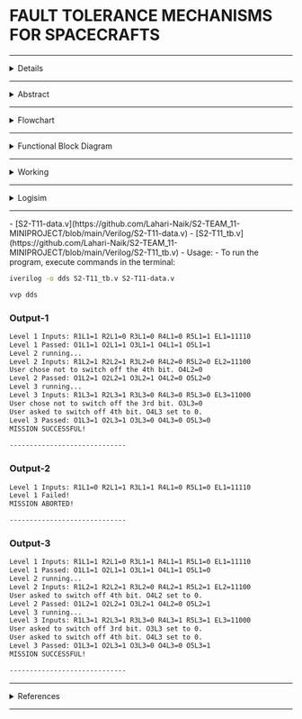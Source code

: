 #  FAULT TOLERANCE MECHANISMS FOR SPACECRAFTS

---

<details>
  
  ## Team Details

- **Semester**: 3rd Sem B. Tech. CSE
- **Section**: S2
- **Team ID**: 11

### Team Members:
1. **Aalima Khan**, Roll No: 231CS201, [Email](mailto:aalimakhan.231cs217@nitk.edu.in)
2. **Basitha Sadipirala**, Roll No: 231CS251, [Email](mailto:basithasadipirala.231cs251@nitk.edu.in)
3. **Bukke Lahari**, Roll No: 231CS217, [Email](mailto:laharinaik.231cs217@nitk.edu.in)

  
  
</details>

---

<details>
  <summary>Abstract</summary>
  
 
  -[click here](https://github.com/Lahari-Naik/S2-TEAM_11-MINIPROJECT/blob/main/Snapshots/Fault%20Tolerance%20in%20Spacecrafts(ABSTRACT).pdf) 
</details>

---
<details>
  <summary>Flowchart</summary>
  
  ![Flowchart referred for project](https://github.com/Lahari-Naik/S2-TEAM_11-MINIPROJECT/blob/main/Snapshots/TechnicalArchitecture.png) 
  
</details>

---
<details>
  <summary>Functional Block Diagram</summary>
  
  
  
  ![Functional Block Diagram](https://github.com/Lahari-Naik/S2-TEAM_11-MINIPROJECT/blob/main/Snapshots/BLOCK%20DIAGRAM.jpg) 
  

  
</details>

---

<details>
  <summary>Working</summary>
  
  -[click here](https://github.com/Lahari-Naik/S2-TEAM_11-MINIPROJECT/blob/main/Snapshots/WORKING.pdf)
  
</details>

---

<details>
  <summary>Logisim</summary>
  
  
  
  
  MAIN CIRCUIT![Logisim Final Circuit Diagram](https://github.com/Lahari-Naik/S2-TEAM_11-MINIPROJECT/blob/main/Logisim/Circuit%20%20Images/S2-T11.png)
  ![LEVEL 1 Circuit Diagram](https://github.com/Lahari-Naik/S2-TEAM_11-MINIPROJECT/blob/main/Logisim/Circuit%20%20Images/Level1Image.png)
  ![LEVEL 2 Circuit Diagram](https://github.com/Lahari-Naik/S2-TEAM_11-MINIPROJECT/blob/main/Logisim/Circuit%20%20Images/Level2Image.png)
  ![LEVEL 3 Circuit Diagram](https://github.com/Lahari-Naik/S2-TEAM_11-MINIPROJECT/blob/main/Logisim/Circuit%20%20Images/Level3.Image.png)
  ![LFSR Circuit Diagram](https://github.com/Lahari-Naik/S2-TEAM_11-MINIPROJECT/blob/main/Logisim/Circuit%20%20Images/LFSRImage.png)
  
  - [Brief description about logisim circuit](https://github.com/Lahari-Naik/S2-TEAM_11-MINIPROJECT/blob/main/Logisim/Design-Logisim.pdf)
  - [Download LFSR Circuit](https://github.com/Lahari-Naik/S2-TEAM_11-MINIPROJECT/blob/main/Logisim/Circuit/LFSR.circ)
  - [Download Level 1 Circuit](https://github.com/Lahari-Naik/S2-TEAM_11-MINIPROJECT/blob/main/Logisim/Circuit/level1.circ)
  - [Download Level 2 Circuit](https://github.com/Lahari-Naik/S2-TEAM_11-MINIPROJECT/blob/main/Logisim/Circuit/level2.circ)
  - [Download Level3 Circuit](https://github.com/Lahari-Naik/S2-TEAM_11-MINIPROJECT/blob/main/Logisim/Circuit/level3.circ)
  - [Download Logisim Final Circuit](https://github.com/Lahari-Naik/S2-TEAM_11-MINIPROJECT/blob/main/Logisim/Circuit/S2-T11.circ)
  
</details>

---

<Verilog>
- [S2-T11-data.v](https://github.com/Lahari-Naik/S2-TEAM_11-MINIPROJECT/blob/main/Verilog/S2-T11-data.v)
- [S2-T11_tb.v](https://github.com/Lahari-Naik/S2-TEAM_11-MINIPROJECT/blob/main/Verilog/S2-T11_tb.v)
- Usage:
- To run the program, execute commands in the terminal:

```bash
iverilog -o dds S2-T11_tb.v S2-T11-data.v
```

```bash
vvp dds
```

### Output-1
  
```bash
Level 1 Inputs: R1L1=1 R2L1=0 R3L1=0 R4L1=0 R5L1=1 EL1=11110
Level 1 Passed: O1L1=1 O2L1=1 O3L1=1 O4L1=1 O5L1=1
Level 2 running...
Level 2 Inputs: R1L2=1 R2L2=1 R3L2=0 R4L2=0 R5L2=0 EL2=11100
User chose not to switch off the 4th bit. O4L2=0
Level 2 Passed: O1L2=1 O2L2=1 O3L2=1 O4L2=0 O5L2=0
Level 3 running...
Level 3 Inputs: R1L3=1 R2L3=1 R3L3=0 R4L3=0 R5L3=0 EL3=11000
User chose not to switch off the 3rd bit. O3L3=0
User asked to switch off 4th bit. O4L3 set to 0.
Level 3 Passed: O1L3=1 O2L3=1 O3L3=0 O4L3=0 O5L3=0
MISSION SUCCESSFUL!
  
-----------------------------
```

### Output-2
```bash
Level 1 Inputs: R1L1=0 R2L1=1 R3L1=1 R4L1=0 R5L1=0 EL1=11110
Level 1 Failed!
MISSION ABORTED!

-----------------------------
```
### Output-3
```bash
Level 1 Inputs: R1L1=1 R2L1=0 R3L1=1 R4L1=1 R5L1=0 EL1=11110
Level 1 Passed: O1L1=1 O2L1=1 O3L1=1 O4L1=1 O5L1=0
Level 2 running...
Level 2 Inputs: R1L2=1 R2L2=1 R3L2=0 R4L2=1 R5L2=1 EL2=11100
User asked to switch off 4th bit. O4L2 set to 0.
Level 2 Passed: O1L2=1 O2L2=1 O3L2=1 O4L2=0 O5L2=1
Level 3 running...
Level 3 Inputs: R1L3=1 R2L3=1 R3L3=0 R4L3=1 R5L3=1 EL3=11000
User asked to switch off 3rd bit. O3L3 set to 0.
User asked to switch off 4th bit. O4L3 set to 0.
Level 3 Passed: O1L3=1 O2L3=1 O3L3=0 O4L3=0 O5L3=1
MISSION SUCCESSFUL!

-----------------------------
```
</details>

---
 <details> <summary>References</summary>


- [Link 1](https://ntrs.nasa.gov/api/citations/20210020739/downloads/FinalCopy.pdf/)
- [Link 2](https://www.isro.gov.in/spacesciexp.html/)
- [Link 3](https://www.esa.int/Space_Safety/Hera/Fault_detection_isolation_and_recovery/)
- [Link 4](https://iopscience.iop.org/article/10.1088/1742-6596/2762/1/012064/pdf/)
- [Link 5](https://www.spacenavigators.com/post/fault-detection-and-recovery-in-satellite-aocs-ensuring-resilience-in-space/)



</details>

---



  

